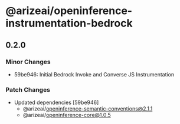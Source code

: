 # @arizeai/openinference-instrumentation-bedrock

## 0.2.0

### Minor Changes

- 59be946: Initial Bedrock Invoke and Converse JS Instrumentation

### Patch Changes

- Updated dependencies [59be946]
  - @arizeai/openinference-semantic-conventions@2.1.1
  - @arizeai/openinference-core@1.0.5
